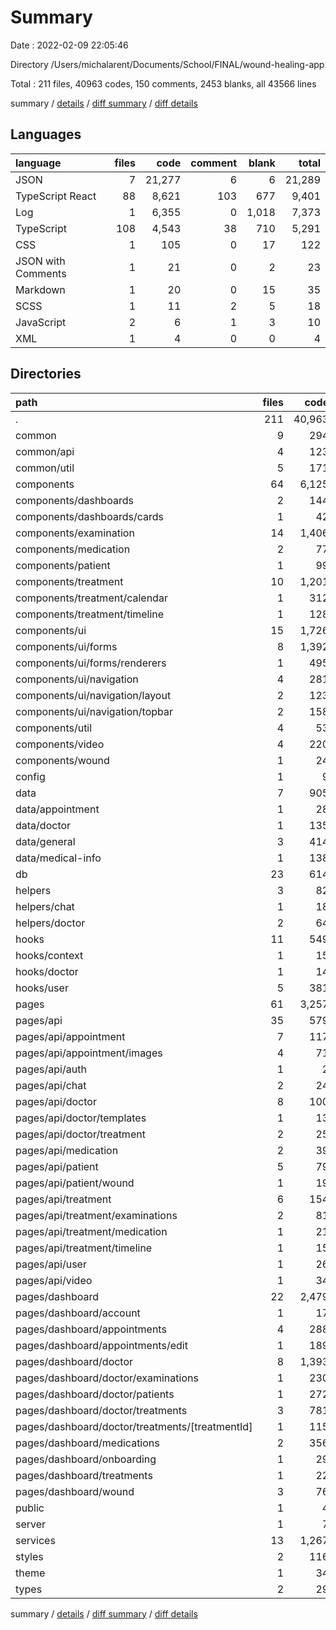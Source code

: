 # Summary

Date : 2022-02-09 22:05:46

Directory /Users/michalarent/Documents/School/FINAL/wound-healing-app

Total : 211 files,  40963 codes, 150 comments, 2453 blanks, all 43566 lines

summary / [details](details.md) / [diff summary](diff.md) / [diff details](diff-details.md)

## Languages
| language | files | code | comment | blank | total |
| :--- | ---: | ---: | ---: | ---: | ---: |
| JSON | 7 | 21,277 | 6 | 6 | 21,289 |
| TypeScript React | 88 | 8,621 | 103 | 677 | 9,401 |
| Log | 1 | 6,355 | 0 | 1,018 | 7,373 |
| TypeScript | 108 | 4,543 | 38 | 710 | 5,291 |
| CSS | 1 | 105 | 0 | 17 | 122 |
| JSON with Comments | 1 | 21 | 0 | 2 | 23 |
| Markdown | 1 | 20 | 0 | 15 | 35 |
| SCSS | 1 | 11 | 2 | 5 | 18 |
| JavaScript | 2 | 6 | 1 | 3 | 10 |
| XML | 1 | 4 | 0 | 0 | 4 |

## Directories
| path | files | code | comment | blank | total |
| :--- | ---: | ---: | ---: | ---: | ---: |
| . | 211 | 40,963 | 150 | 2,453 | 43,566 |
| common | 9 | 294 | 0 | 40 | 334 |
| common/api | 4 | 123 | 0 | 19 | 142 |
| common/util | 5 | 171 | 0 | 21 | 192 |
| components | 64 | 6,125 | 88 | 472 | 6,685 |
| components/dashboards | 2 | 144 | 0 | 7 | 151 |
| components/dashboards/cards | 1 | 42 | 0 | 3 | 45 |
| components/examination | 14 | 1,406 | 2 | 91 | 1,499 |
| components/medication | 2 | 77 | 0 | 6 | 83 |
| components/patient | 1 | 99 | 0 | 2 | 101 |
| components/treatment | 10 | 1,201 | 0 | 82 | 1,283 |
| components/treatment/calendar | 1 | 312 | 0 | 21 | 333 |
| components/treatment/timeline | 1 | 128 | 0 | 5 | 133 |
| components/ui | 15 | 1,726 | 77 | 138 | 1,941 |
| components/ui/forms | 8 | 1,392 | 22 | 100 | 1,514 |
| components/ui/forms/renderers | 1 | 495 | 10 | 18 | 523 |
| components/ui/navigation | 4 | 281 | 54 | 30 | 365 |
| components/ui/navigation/layout | 2 | 123 | 0 | 17 | 140 |
| components/ui/navigation/topbar | 2 | 158 | 54 | 13 | 225 |
| components/util | 4 | 53 | 0 | 9 | 62 |
| components/video | 4 | 220 | 3 | 34 | 257 |
| components/wound | 1 | 24 | 0 | 2 | 26 |
| config | 1 | 9 | 0 | 1 | 10 |
| data | 7 | 905 | 13 | 30 | 948 |
| data/appointment | 1 | 28 | 0 | 2 | 30 |
| data/doctor | 1 | 135 | 0 | 2 | 137 |
| data/general | 3 | 414 | 0 | 7 | 421 |
| data/medical-info | 1 | 138 | 13 | 3 | 154 |
| db | 23 | 614 | 0 | 156 | 770 |
| helpers | 3 | 82 | 1 | 12 | 95 |
| helpers/chat | 1 | 18 | 0 | 3 | 21 |
| helpers/doctor | 2 | 64 | 1 | 9 | 74 |
| hooks | 11 | 549 | 6 | 98 | 653 |
| hooks/context | 1 | 15 | 0 | 5 | 20 |
| hooks/doctor | 1 | 14 | 0 | 4 | 18 |
| hooks/user | 5 | 381 | 2 | 59 | 442 |
| pages | 61 | 3,257 | 22 | 290 | 3,569 |
| pages/api | 35 | 579 | 6 | 94 | 679 |
| pages/api/appointment | 7 | 117 | 1 | 19 | 137 |
| pages/api/appointment/images | 4 | 71 | 1 | 12 | 84 |
| pages/api/auth | 1 | 2 | 0 | 2 | 4 |
| pages/api/chat | 2 | 24 | 0 | 4 | 28 |
| pages/api/doctor | 8 | 100 | 1 | 22 | 123 |
| pages/api/doctor/templates | 1 | 13 | 0 | 2 | 15 |
| pages/api/doctor/treatment | 2 | 25 | 1 | 6 | 32 |
| pages/api/medication | 2 | 39 | 0 | 6 | 45 |
| pages/api/patient | 5 | 79 | 0 | 14 | 93 |
| pages/api/patient/wound | 1 | 19 | 0 | 3 | 22 |
| pages/api/treatment | 6 | 154 | 1 | 17 | 172 |
| pages/api/treatment/examinations | 2 | 81 | 0 | 5 | 86 |
| pages/api/treatment/medication | 1 | 21 | 0 | 2 | 23 |
| pages/api/treatment/timeline | 1 | 15 | 1 | 5 | 21 |
| pages/api/user | 1 | 26 | 2 | 3 | 31 |
| pages/api/video | 1 | 34 | 0 | 4 | 38 |
| pages/dashboard | 22 | 2,479 | 15 | 174 | 2,668 |
| pages/dashboard/account | 1 | 17 | 0 | 3 | 20 |
| pages/dashboard/appointments | 4 | 288 | 2 | 23 | 313 |
| pages/dashboard/appointments/edit | 1 | 189 | 2 | 11 | 202 |
| pages/dashboard/doctor | 8 | 1,393 | 8 | 89 | 1,490 |
| pages/dashboard/doctor/examinations | 1 | 230 | 5 | 13 | 248 |
| pages/dashboard/doctor/patients | 1 | 272 | 0 | 14 | 286 |
| pages/dashboard/doctor/treatments | 3 | 781 | 2 | 47 | 830 |
| pages/dashboard/doctor/treatments/[treatmentId] | 1 | 115 | 1 | 10 | 126 |
| pages/dashboard/medications | 2 | 356 | 5 | 17 | 378 |
| pages/dashboard/onboarding | 1 | 29 | 0 | 6 | 35 |
| pages/dashboard/treatments | 1 | 22 | 0 | 3 | 25 |
| pages/dashboard/wound | 3 | 76 | 0 | 11 | 87 |
| public | 1 | 4 | 0 | 0 | 4 |
| server | 1 | 7 | 0 | 3 | 10 |
| services | 13 | 1,267 | 8 | 276 | 1,551 |
| styles | 2 | 116 | 2 | 22 | 140 |
| theme | 1 | 34 | 0 | 2 | 36 |
| types | 2 | 29 | 0 | 6 | 35 |

summary / [details](details.md) / [diff summary](diff.md) / [diff details](diff-details.md)